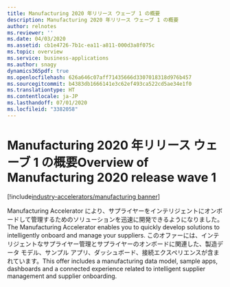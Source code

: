```yaml
---
title: Manufacturing 2020 年リリース ウェーブ 1 の概要
description: Manufacturing 2020 年リリース ウェーブ 1 の概要
author: relnotes
ms.reviewer: ''
ms.date: 04/03/2020
ms.assetid: cb1e4726-7b1c-ea11-a811-000d3a8f075c
ms.topic: overview
ms.service: business-applications
ms.author: snagy
dynamics365pdf: true
ms.openlocfilehash: 626a646c07aff71435666d3307018318d976b457
ms.sourcegitcommit: b4383db1666141e3c62ef493ca522cd5ae34e1f0
ms.translationtype: HT
ms.contentlocale: ja-JP
ms.lasthandoff: 07/01/2020
ms.locfileid: "3382058"
---
```

# <a name="overview-of-manufacturing-2020-release-wave-1"></a><span data-ttu-id="67504-103">Manufacturing 2020 年リリース ウェーブ 1 の概要</span><span class="sxs-lookup"><span data-stu-id="67504-103">Overview of Manufacturing 2020 release wave 1</span></span>
[!include[industry-accelerators/manufacturing banner](../includes/industry-accelerators/manufacturing.md)]

<!--overview start-->
<span data-ttu-id="67504-104">Manufacturing Accelerator により、サプライヤーをインテリジェントにオンボードして管理するためのソリューションを迅速に開発できるようになりました。</span><span class="sxs-lookup"><span data-stu-id="67504-104">The Manufacturing Accelerator enables you to quickly develop solutions to intelligently onboard and manage your suppliers.</span></span>  <span data-ttu-id="67504-105">このオファーには、インテリジェントなサプライヤー管理とサプライヤーのオンボードに関連した、製造データ モデル、サンプル アプリ、ダッシュボード、接続エクスペリエンスが含まれています。</span><span class="sxs-lookup"><span data-stu-id="67504-105">This offer includes a manufacturing data model, sample apps, dashboards and a connected experience related to intelligent supplier management and supplier onboarding.</span></span>
<!--overview end-->
